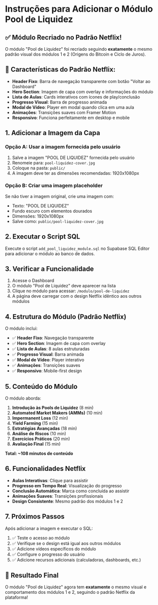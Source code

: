 # Instruções para Adicionar o Módulo Pool de Liquidez

## ✅ **Módulo Recriado no Padrão Netflix!**

O módulo "Pool de Liquidez" foi recriado seguindo **exatamente** o mesmo padrão visual dos módulos 1 e 2 (Origens do Bitcoin e Ciclo de Juros).

## 🎯 **Características do Padrão Netflix:**

- **Header Fixo**: Barra de navegação transparente com botão "Voltar ao Dashboard"
- **Hero Section**: Imagem de capa com overlay e informações do módulo
- **Lista de Aulas**: Cards interativos com ícones de play/conclusão
- **Progresso Visual**: Barra de progresso animada
- **Modal de Vídeo**: Player em modal quando clica em uma aula
- **Animações**: Transições suaves com Framer Motion
- **Responsivo**: Funciona perfeitamente em desktop e mobile

## 1. Adicionar a Imagem da Capa

### Opção A: Usar a imagem fornecida pelo usuário
1. Salve a imagem "POOL DE LIQUIDEZ" fornecida pelo usuário
2. Renomeie para: `pool-liquidez-cover.jpg`
3. Coloque na pasta: `public/`
4. A imagem deve ter as dimensões recomendadas: 1920x1080px

### Opção B: Criar uma imagem placeholder
Se não tiver a imagem original, crie uma imagem com:
- Texto: "POOL DE LIQUIDEZ"
- Fundo escuro com elementos dourados
- Dimensões: 1920x1080px
- Salve como: `public/pool-liquidez-cover.jpg`

## 2. Executar o Script SQL

Execute o script `add_pool_liquidez_module.sql` no Supabase SQL Editor para adicionar o módulo ao banco de dados.

## 3. Verificar a Funcionalidade

1. Acesse o Dashboard
2. O módulo "Pool de Liquidez" deve aparecer na lista
3. Clique no módulo para acessar: `/modulo/pool-de-liquidez`
4. A página deve carregar com o design Netflix idêntico aos outros módulos

## 4. Estrutura do Módulo (Padrão Netflix)

O módulo inclui:
- ✅ **Header Fixo**: Navegação transparente
- ✅ **Hero Section**: Imagem de capa com overlay
- ✅ **Lista de Aulas**: 8 aulas estruturadas
- ✅ **Progresso Visual**: Barra animada
- ✅ **Modal de Vídeo**: Player interativo
- ✅ **Animações**: Transições suaves
- ✅ **Responsivo**: Mobile-first design

## 5. Conteúdo do Módulo

O módulo aborda:
1. **Introdução às Pools de Liquidez** (8 min)
2. **Automated Market Makers (AMMs)** (10 min)
3. **Impermanent Loss** (12 min)
4. **Yield Farming** (15 min)
5. **Estratégias Avançadas** (18 min)
6. **Análise de Riscos** (10 min)
7. **Exercícios Práticos** (20 min)
8. **Avaliação Final** (15 min)

**Total: ~108 minutos de conteúdo**

## 6. Funcionalidades Netflix

- **Aulas Interativas**: Clique para assistir
- **Progresso em Tempo Real**: Visualização do progresso
- **Conclusão Automática**: Marca como concluída ao assistir
- **Animações Suaves**: Transições profissionais
- **Design Consistente**: Mesmo padrão dos módulos 1 e 2

## 7. Próximos Passos

Após adicionar a imagem e executar o SQL:
1. ✅ Teste o acesso ao módulo
2. ✅ Verifique se o design está igual aos outros módulos
3. ✅ Adicione vídeos específicos do módulo
4. ✅ Configure o progresso do usuário
5. ✅ Adicione recursos adicionais (calculadoras, dashboards, etc.)

## 🎉 **Resultado Final**

O módulo "Pool de Liquidez" agora tem **exatamente** o mesmo visual e comportamento dos módulos 1 e 2, seguindo o padrão Netflix da plataforma! 